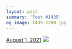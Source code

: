 ```yaml
---
layout: post
summary: 'Post #1435'
og_image: 1435-1280.jpg
---
```


<p>
  <time>
    <a href="/1435">August 1, 2021</a>
  </time>
  <a href="/1435">
    <img src="{{ site.assets_url }}/1435-640.jpg" srcset="{{ site.assets_url }}/1435-320.jpg 320w, {{ site.assets_url }}/1435-640.jpg 640w, {{ site.assets_url }}/1435-960.jpg 960w, {{ site.assets_url }}/1435-1280.jpg 1280w" sizes="(min-width: 700px) 50vw, calc(100vw - 2rem)" />
  </a>
</p>
